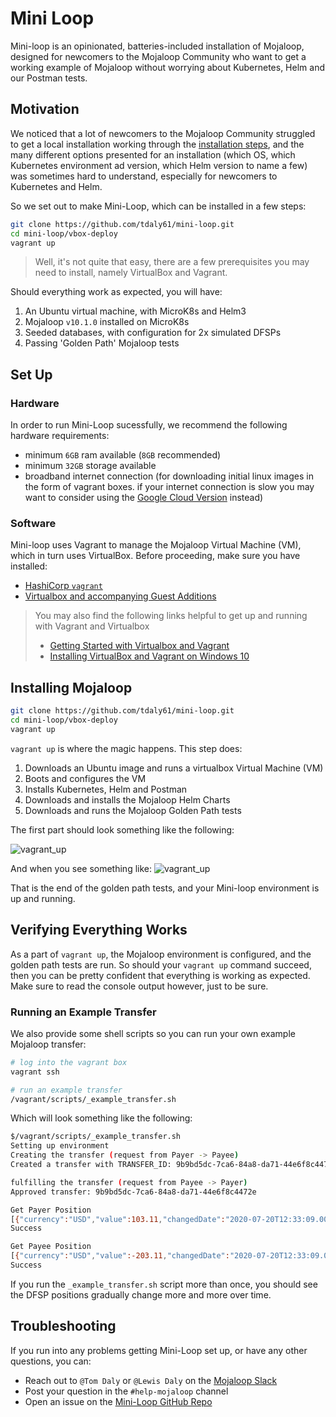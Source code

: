 # Mini Loop

Mini-loop is an opinionated, batteries-included installation of Mojaloop, designed for newcomers to the Mojaloop Community who want to get a working example of Mojaloop without worrying about Kubernetes, Helm and our Postman tests.


## Motivation

We noticed that a lot of newcomers to the Mojaloop Community struggled to get a local installation working through the [installation steps](https://docs.mojaloop.io/documentation/deployment-guide/), and the many different options presented for an installation (which OS, which Kubernetes environment ad version, which Helm version to name a few) was sometimes hard to understand, especially for newcomers to Kubernetes and Helm.

So we set out to make Mini-Loop, which can be installed in a few steps:

```bash
git clone https://github.com/tdaly61/mini-loop.git
cd mini-loop/vbox-deploy
vagrant up
```

> Well, it's not quite that easy, there are a few prerequisites you may need to install, namely VirtualBox and Vagrant.

Should everything work as expected, you will have:
1. An Ubuntu virtual machine, with MicroK8s and Helm3
2. Mojaloop `v10.1.0` installed on MicroK8s
3. Seeded databases, with configuration for 2x simulated DFSPs
4. Passing 'Golden Path' Mojaloop tests


## Set Up

### Hardware

In order to run Mini-Loop sucessfully, we recommend the following hardware requirements:

- minimum `6GB` ram available  (`8GB` recommended) 
- minimum `32GB` storage available
- broadband internet connection (for downloading initial linux images in the form of vagrant boxes. if your internet connection is slow you may want to consider using the [Google Cloud Version](https://github.com/tdaly61/mini-loop#google-cloud-deployment) instead)

### Software

Mini-loop uses Vagrant to manage the Mojaloop Virtual Machine (VM), which in turn uses VirtualBox. Before proceeding, make sure you have installed:

- [HashiCorp `vagrant`](https://www.vagrantup.com)
- [Virtualbox and accompanying Guest Additions](https://www.virtualbox.org/wiki/Downloads)

>You may also find the following links helpful to get up and running with Vagrant and Virtualbox
>- [Getting Started with Virtualbox and Vagrant](https://medium.com/@AnnaJS15/getting-started-with-virtualbox-and-vagrant-8d98aa271d2a)
>- [Installing VirtualBox and Vagrant on Windows 10](https://medium.com/@botdotcom/installing-virtualbox-and-vagrant-on-windows-10-2e5cbc6bd6ad)


## Installing Mojaloop

```bash
git clone https://github.com/tdaly61/mini-loop.git
cd mini-loop/vbox-deploy
vagrant up
```

`vagrant up` is where the magic happens. This step does:
1. Downloads an Ubuntu image and runs a virtualbox Virtual Machine (VM)
2. Boots and configures the VM
3. Installs Kubernetes, Helm and Postman
4. Downloads and installs the Mojaloop Helm Charts
5. Downloads and runs the Mojaloop Golden Path tests

The first part should look something like the following:

![vagrant_up](./images/vagrant_up_1.png)


And when you see something like:
![vagrant_up](./images/vagrant_up_2.png)

That is the end of the golden path tests, and your Mini-loop environment is up and running.


## Verifying Everything Works

As a part of `vagrant up`, the Mojaloop environment is configured, and the golden path tests are run. So should your `vagrant up` command succeed, then you can be pretty confident that everything is working as expected. Make sure to read the console output however, just to be sure.

### Running an Example Transfer

We also provide some shell scripts so you can run your own example Mojaloop transfer:
```bash
# log into the vagrant box
vagrant ssh

# run an example transfer
/vagrant/scripts/_example_transfer.sh
```

Which will look something like the following:
```bash 
$/vagrant/scripts/_example_transfer.sh
Setting up environment
Creating the transfer (request from Payer -> Payee)
Created a transfer with TRANSFER_ID: 9b9bd5dc-7ca6-84a8-da71-44e6f8c4472e

fulfilling the transfer (request from Payee -> Payer)
Approved transfer: 9b9bd5dc-7ca6-84a8-da71-44e6f8c4472e

Get Payer Position
[{"currency":"USD","value":103.11,"changedDate":"2020-07-20T12:33:09.000Z"}]
Success

Get Payee Position
[{"currency":"USD","value":-203.11,"changedDate":"2020-07-20T12:33:09.000Z"}]
Success
```

If you run the `_example_transfer.sh` script more than once, you should see the DFSP positions gradually change more and more over time.

## Troubleshooting

If you run into any problems getting Mini-Loop set up, or have any other questions, you can:
- Reach out to `@Tom Daly` or `@Lewis Daly` on the [Mojaloop Slack](https://mojaloop.io/slack)
- Post your question in the `#help-mojaloop` channel
- Open an issue on the [Mini-Loop GitHub Repo](https://github.com/tdaly61/mini-loop.git)
